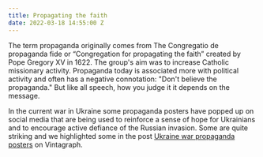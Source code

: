 ```yaml
---
title: Propagating the faith
date: 2022-03-18 14:55:00 Z
---
```


The term propaganda originally comes from The Congregatio de propaganda fide or “Congregation for propagating the faith” created by Pope Gregory XV in 1622. The group's aim was to increase Catholic missionary activity. Propaganda today is associated more with political activity and often has a negative connotation: "Don't believe the propaganda." But like all speech, how you judge it it depends on the message. 

In the current war in Ukraine some propaganda posters have popped up on social media that are being used to reinforce a sense of hope for Ukrainians and to encourage active defiance of the Russian invasion. Some are quite striking and we highlighted some in the post [Ukraine war propaganda posters](https://vintagraph.com/blogs/news/ukraine-war-propaganda-posters) on Vintagraph.